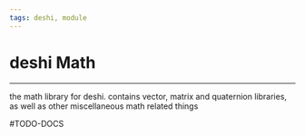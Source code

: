 ```yaml
---
tags: deshi, module
---
```

# deshi Math
---
the math library for deshi. contains vector, matrix and quaternion libraries, as well as other miscellaneous math related things

#TODO-DOCS